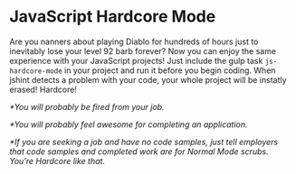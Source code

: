 JavaScript Hardcore Mode
===

Are you nanners about playing Diablo for hundreds of hours just to inevitably lose your level 92 barb forever? Now you can enjoy the same experience with your JavaScript projects! Just include the gulp task `js-hardcore-mode` in your project and run it before you begin coding. When jshint detects a problem with your code, your whole project will be instatly erased! Hardcore!

*\*You will probably be fired from your job.*

*\*You will probably feel awesome for completing an application.*

*\*If you are seeking a job and have no code samples, just tell employers that code samples and completed work are for Normal Mode scrubs. You're Hardcore like that.*